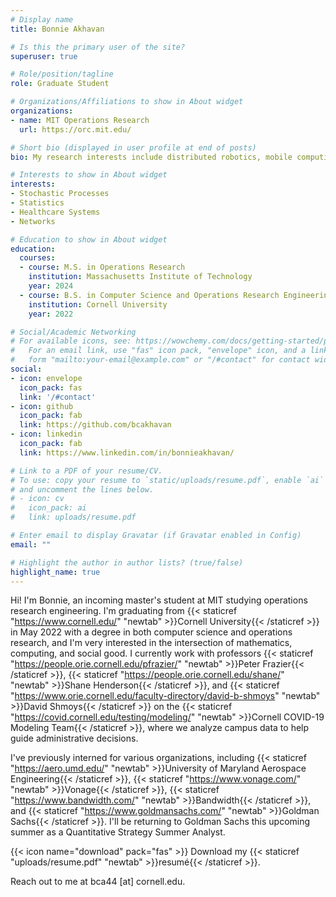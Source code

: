 ```yaml
---
# Display name
title: Bonnie Akhavan

# Is this the primary user of the site?
superuser: true

# Role/position/tagline
role: Graduate Student

# Organizations/Affiliations to show in About widget
organizations:
- name: MIT Operations Research
  url: https://orc.mit.edu/

# Short bio (displayed in user profile at end of posts)
bio: My research interests include distributed robotics, mobile computing and programmable matter.

# Interests to show in About widget
interests:
- Stochastic Processes
- Statistics
- Healthcare Systems 
- Networks

# Education to show in About widget
education:
  courses:
  - course: M.S. in Operations Research
    institution: Massachusetts Institute of Technology
    year: 2024
  - course: B.S. in Computer Science and Operations Research Engineering
    institution: Cornell University
    year: 2022

# Social/Academic Networking
# For available icons, see: https://wowchemy.com/docs/getting-started/page-builder/#icons
#   For an email link, use "fas" icon pack, "envelope" icon, and a link in the
#   form "mailto:your-email@example.com" or "/#contact" for contact widget.
social:
- icon: envelope
  icon_pack: fas
  link: '/#contact'
- icon: github
  icon_pack: fab
  link: https://github.com/bcakhavan
- icon: linkedin
  icon_pack: fab
  link: https://www.linkedin.com/in/bonnieakhavan/

# Link to a PDF of your resume/CV.
# To use: copy your resume to `static/uploads/resume.pdf`, enable `ai` icons in `params.toml`, 
# and uncomment the lines below.
# - icon: cv
#   icon_pack: ai
#   link: uploads/resume.pdf

# Enter email to display Gravatar (if Gravatar enabled in Config)
email: ""

# Highlight the author in author lists? (true/false)
highlight_name: true
---
```


Hi! I'm Bonnie, an incoming master's student at MIT studying operations research engineering. I'm graduating from {{< staticref "https://www.cornell.edu/" "newtab" >}}Cornell University{{< /staticref >}} in May 2022 with a degree in both computer science and operations research, and I'm very interested in the intersection of mathematics, computing, and social good. I currently work with professors {{< staticref "https://people.orie.cornell.edu/pfrazier/" "newtab" >}}Peter Frazier{{< /staticref >}}, {{< staticref "https://people.orie.cornell.edu/shane/" "newtab" >}}Shane Henderson{{< /staticref >}}, and {{< staticref "https://www.orie.cornell.edu/faculty-directory/david-b-shmoys" "newtab" >}}David Shmoys{{< /staticref >}} on the {{< staticref "https://covid.cornell.edu/testing/modeling/" "newtab" >}}Cornell COVID-19 Modeling Team{{< /staticref >}}, where we analyze campus data to help guide administrative decisions. 

I've previously interned for various organizations, including {{< staticref "https://aero.umd.edu/" "newtab" >}}University of Maryland Aerospace Engineering{{< /staticref >}}, {{< staticref "https://www.vonage.com/" "newtab" >}}Vonage{{< /staticref >}}, {{< staticref "https://www.bandwidth.com/" "newtab" >}}Bandwidth{{< /staticref >}}, and {{< staticref "https://www.goldmansachs.com/" "newtab" >}}Goldman Sachs{{< /staticref >}}. I'll be returning to Goldman Sachs this upcoming summer as a Quantitative Strategy Summer Analyst.

{{< icon name="download" pack="fas" >}} Download my {{< staticref "uploads/resume.pdf" "newtab" >}}resumé{{< /staticref >}}.

Reach out to me at bca44 \[at\] cornell.edu. 



